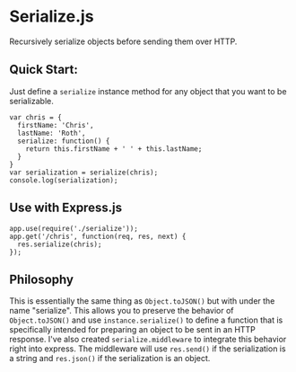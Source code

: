 # Serialize.js
Recursively serialize objects before sending them over HTTP.

## Quick Start:
Just define a `serialize` instance method for any object that you want to be serializable.
```
var chris = {
  firstName: 'Chris',
  lastName: 'Roth',
  serialize: function() {
    return this.firstName + ' ' + this.lastName;
  }
}
var serialization = serialize(chris);
console.log(serialization);
```

## Use with Express.js
```
app.use(require('./serialize'));
app.get('/chris', function(req, res, next) {
  res.serialize(chris);
});
```

## Philosophy
This is essentially the same thing as `Object.toJSON()` but with under the name "serialize". This allows you to preserve the behavior of `Object.toJSON()` and use `instance.serialize()` to define a function that is specifically intended for preparing an object to be sent in an HTTP response. I've also created `serialize.middleware` to integrate this behavior right into express. The middleware will use `res.send()` if the serialization is a string and `res.json()` if the serialization is an object.
